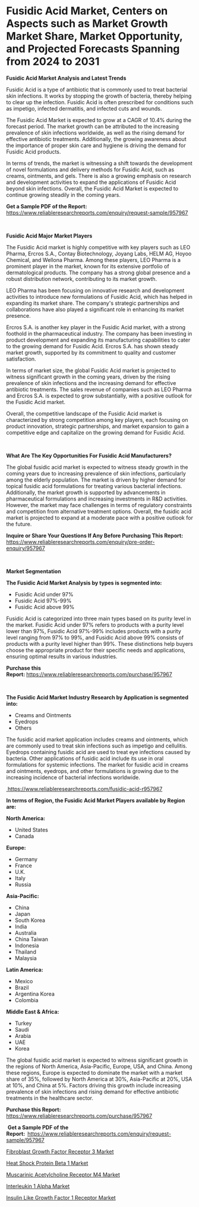 <p><h1>Fusidic Acid Market, Centers on Aspects such as Market Growth Market Share, Market Opportunity, and Projected Forecasts Spanning from 2024 to 2031</h1></p><p><strong>Fusidic Acid Market Analysis and Latest Trends</strong></p>
<p><p>Fusidic Acid is a type of antibiotic that is commonly used to treat bacterial skin infections. It works by stopping the growth of bacteria, thereby helping to clear up the infection. Fusidic Acid is often prescribed for conditions such as impetigo, infected dermatitis, and infected cuts and wounds.</p><p>The Fusidic Acid Market is expected to grow at a CAGR of 10.4% during the forecast period. The market growth can be attributed to the increasing prevalence of skin infections worldwide, as well as the rising demand for effective antibiotic treatments. Additionally, the growing awareness about the importance of proper skin care and hygiene is driving the demand for Fusidic Acid products.</p><p>In terms of trends, the market is witnessing a shift towards the development of novel formulations and delivery methods for Fusidic Acid, such as creams, ointments, and gels. There is also a growing emphasis on research and development activities to expand the applications of Fusidic Acid beyond skin infections. Overall, the Fusidic Acid Market is expected to continue growing steadily in the coming years.</p></p>
<p><strong>Get a Sample PDF of the Report:&nbsp;</strong> <a href="https://www.reliableresearchreports.com/enquiry/request-sample/957967">https://www.reliableresearchreports.com/enquiry/request-sample/957967</a></p>
<p>&nbsp;</p>
<p><strong>Fusidic Acid Major Market Players</strong></p>
<p><p>The Fusidic Acid market is highly competitive with key players such as LEO Pharma, Ercros S.A., Contay Biotechnology, Joyang Labs, HELM AG, Hoyoo Chemical, and Wellona Pharma. Among these players, LEO Pharma is a prominent player in the market, known for its extensive portfolio of dermatological products. The company has a strong global presence and a robust distribution network, contributing to its market growth.</p><p>LEO Pharma has been focusing on innovative research and development activities to introduce new formulations of Fusidic Acid, which has helped in expanding its market share. The company's strategic partnerships and collaborations have also played a significant role in enhancing its market presence.</p><p>Ercros S.A. is another key player in the Fusidic Acid market, with a strong foothold in the pharmaceutical industry. The company has been investing in product development and expanding its manufacturing capabilities to cater to the growing demand for Fusidic Acid. Ercros S.A. has shown steady market growth, supported by its commitment to quality and customer satisfaction.</p><p>In terms of market size, the global Fusidic Acid market is projected to witness significant growth in the coming years, driven by the rising prevalence of skin infections and the increasing demand for effective antibiotic treatments. The sales revenue of companies such as LEO Pharma and Ercros S.A. is expected to grow substantially, with a positive outlook for the Fusidic Acid market.</p><p>Overall, the competitive landscape of the Fusidic Acid market is characterized by strong competition among key players, each focusing on product innovation, strategic partnerships, and market expansion to gain a competitive edge and capitalize on the growing demand for Fusidic Acid.</p></p>
<p>&nbsp;</p>
<p><strong>What Are The Key Opportunities For Fusidic Acid Manufacturers?</strong></p>
<p><p>The global fusidic acid market is expected to witness steady growth in the coming years due to increasing prevalence of skin infections, particularly among the elderly population. The market is driven by higher demand for topical fusidic acid formulations for treating various bacterial infections. Additionally, the market growth is supported by advancements in pharmaceutical formulations and increasing investments in R&D activities. However, the market may face challenges in terms of regulatory constraints and competition from alternative treatment options. Overall, the fusidic acid market is projected to expand at a moderate pace with a positive outlook for the future.</p></p>
<p><strong>Inquire or Share Your Questions If Any Before Purchasing This Report:</strong> <a href="https://www.reliableresearchreports.com/enquiry/pre-order-enquiry/957967">https://www.reliableresearchreports.com/enquiry/pre-order-enquiry/957967</a></p>
<p>&nbsp;</p>
<p><strong>Market Segmentation</strong></p>
<p><strong>The Fusidic Acid Market Analysis by types is segmented into:</strong></p>
<p><ul><li>Fusidic Acid under 97%</li><li>Fusidic Acid 97%-99%</li><li>Fusidic Acid above 99%</li></ul></p>
<p><p>Fusidic Acid is categorized into three main types based on its purity level in the market. Fusidic Acid under 97% refers to products with a purity level lower than 97%, Fusidic Acid 97%-99% includes products with a purity level ranging from 97% to 99%, and Fusidic Acid above 99% consists of products with a purity level higher than 99%. These distinctions help buyers choose the appropriate product for their specific needs and applications, ensuring optimal results in various industries.</p></p>
<p><strong>Purchase this Report:&nbsp;</strong><a href="https://www.reliableresearchreports.com/purchase/957967">https://www.reliableresearchreports.com/purchase/957967</a></p>
<p>&nbsp;</p>
<p><strong>The Fusidic Acid Market Industry Research by Application is segmented into:</strong></p>
<p><ul><li>Creams and Ointments</li><li>Eyedrops</li><li>Others</li></ul></p>
<p><p>The fusidic acid market application includes creams and ointments, which are commonly used to treat skin infections such as impetigo and cellulitis. Eyedrops containing fusidic acid are used to treat eye infections caused by bacteria. Other applications of fusidic acid include its use in oral formulations for systemic infections. The market for fusidic acid in creams and ointments, eyedrops, and other formulations is growing due to the increasing incidence of bacterial infections worldwide.</p></p>
<p><a href="https://www.reliableresearchreports.com/fusidic-acid-r957967">&nbsp;https://www.reliableresearchreports.com/fusidic-acid-r957967</a></p>
<p><strong>In terms of Region, the Fusidic Acid Market Players available by Region are:</strong></p>
<p>
    <p> <strong> North America: </strong>
        <ul>
            <li>United States</li>
            <li>Canada</li>
        </ul>
        </p> 
    <p> <strong> Europe: </strong>
        <ul>
            <li>Germany</li>
            <li>France</li>
            <li>U.K.</li>
            <li>Italy</li>
            <li>Russia</li>
        </ul>
        </p> 
    <p> <strong> Asia-Pacific: </strong>
        <ul>
            <li>China</li>
            <li>Japan</li>
            <li>South Korea</li>
            <li>India</li>
            <li>Australia</li>
            <li>China Taiwan</li>
            <li>Indonesia</li>
            <li>Thailand</li>
            <li>Malaysia</li>
        </ul>
        </p> 
    <p> <strong> Latin America: </strong>
        <ul>
            <li>Mexico</li>
            <li>Brazil</li>
            <li>Argentina Korea</li>
            <li>Colombia</li>
        </ul>
        </p> 
    <p> <strong> Middle East & Africa: </strong>
        <ul>
            <li>Turkey</li>
            <li>Saudi</li>
            <li>Arabia</li>
            <li>UAE</li>
            <li>Korea</li>
        </ul>
    </p>
    </p>
<p><p>The global fusidic acid market is expected to witness significant growth in the regions of North America, Asia-Pacific, Europe, USA, and China. Among these regions, Europe is expected to dominate the market with a market share of 35%, followed by North America at 30%, Asia-Pacific at 20%, USA at 10%, and China at 5%. Factors driving this growth include increasing prevalence of skin infections and rising demand for effective antibiotic treatments in the healthcare sector.</p></p>
<p><strong>Purchase this Report: </strong><a href="https://www.reliableresearchreports.com/purchase/957967">https://www.reliableresearchreports.com/purchase/957967</a></p>
<p>&nbsp;<strong>Get a Sample PDF of the Report:&nbsp;&nbsp;</strong><a href="https://www.reliableresearchreports.com/enquiry/request-sample/957967">https://www.reliableresearchreports.com/enquiry/request-sample/957967</a></p>
<p><strong></strong></p>
<p><p><a href="https://github.com/luckyshygirl/Market-Research-Report-List-6/blob/main/fibroblast-growth-factor-receptor-3-market.md">Fibroblast Growth Factor Receptor 3 Market</a></p><p><a href="https://github.com/vimar16th/Market-Research-Report-List-6/blob/main/heat-shock-protein-beta-1-market.md">Heat Shock Protein Beta 1 Market</a></p><p><a href="https://github.com/arionmp/Market-Research-Report-List-4/blob/main/muscarinic-acetylcholine-receptor-m4-market.md">Muscarinic Acetylcholine Receptor M4 Market</a></p><p><a href="https://github.com/JameTravis/Market-Research-Report-List-6/blob/main/interleukin-1-alpha-market.md">Interleukin 1 Alpha Market</a></p><p><a href="https://github.com/markusgodoy/Market-Research-Report-List-4/blob/main/insulin-like-growth-factor-1-receptor-market.md">Insulin Like Growth Factor 1 Receptor Market</a></p></p>